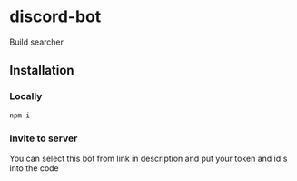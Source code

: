 # discord-bot

Build searcher

## Installation

### Locally

```sh
npm i
```

### Invite to server

You can select this bot from link in description and put your token and id's into the code

